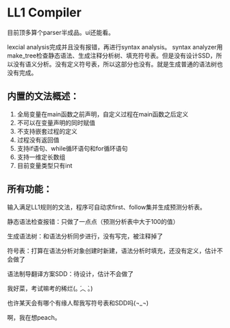 # LL1 Compiler

目前顶多算个parser半成品。ui还能看。

lexcial analysis完成并且没有报错，再进行syntax analysis。
syntax analyzer用make_tree检查静态语法、生成注释分析树、填充符号表。但是没有设计SSD，所以没有语义分析。没有定义符号表，所以这部分也没有。就是生成普通的语法树也没有完成。

## 内置的文法概述：
1. 全局变量在main函数之前声明，自定义过程在main函数之后定义
2. 不可以在变量声明的同时赋值
3. 不支持嵌套过程的定义
4. 过程没有返回值
5. 支持if语句、while循环语句和for循环语句
6. 支持一维定长数组
7. 目前变量类型只有int

## 所有功能：

输入满足LL1规则的文法，程序可自动求first、follow集并生成预测分析表。

静态语法检查报错：只做了一点点（预测分析表中大于100的值）

生成语法树：和语法分析同步进行，没有写完，被注释掉了

符号表：打算在语法分析对象创建时新建，语法分析时填充，还没有定义，估计不会做了

语法制导翻译方案SDD：待设计，估计不会做了

我好菜，考试嘛考的稀烂(｡ ́︿ ̀｡)

也许某天会有哪个有缘人帮我写符号表和SDD吗(¬_¬)

啊，我在想peach。
